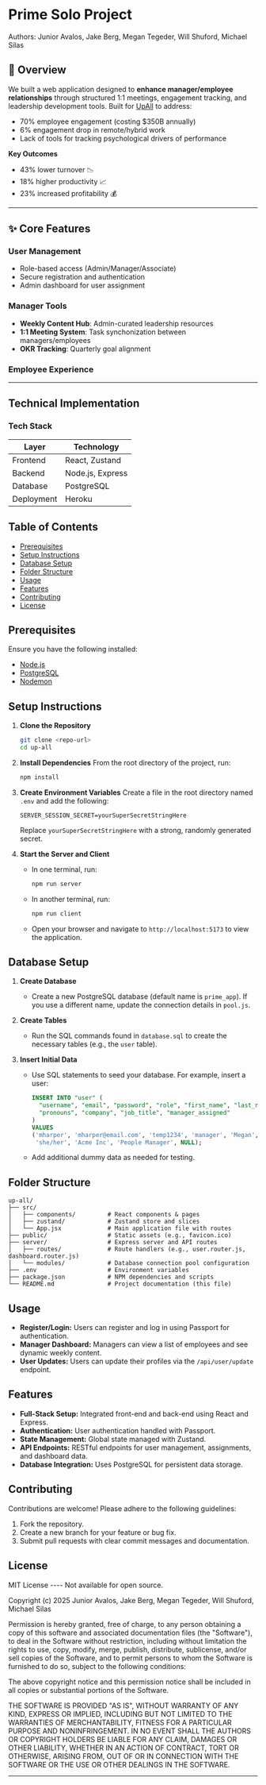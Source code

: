 # Prime Solo Project

Authors: Junior Avalos, Jake Berg, Megan Tegeder, Will Shuford, Michael Silas

## 🌟 Overview
We built a web application designed to **enhance manager/employee relationships** through structured 1:1 meetings, engagement tracking, and leadership development tools. Built for [UpAll](https://upallleaders.com) to address: 
- 70% employee engagement (costing $350B annually)
- 6% engagement drop in remote/hybrid work
- Lack of tools for tracking psychological drivers of performance

**Key Outcomes** 
- 43% lower turnover 📉
- 18% higher productivity 📈
- 23% increased profitability 💰

---

## ✨ Core Features 

### **User Management**
- Role-based access (Admin/Manager/Associate)
- Secure registration and authentication
- Admin dashboard for user assignment

### **Manager Tools** 
- **Weekly Content Hub**: Admin-curated leadership resources
- **1:1 Meeting System**: Task synchonization between managers/employees
- **OKR Tracking**: Quarterly goal alignment

### **Employee Experience**

---

## Technical Implementation

### Tech Stack 
| Layer       | Technology      |
|-------------|-----------------|
| Frontend    | React, Zustand  |
| Backend     | Node.js, Express|
| Database    | PostgreSQL      |
| Deployment  | Heroku          |

## Table of Contents

- [Prerequisites](#prerequisites)
- [Setup Instructions](#setup-instructions)
- [Database Setup](#database-setup)
- [Folder Structure](#folder-structure)
- [Usage](#usage)
- [Features](#features)
- [Contributing](#contributing)
- [License](#license)

## Prerequisites

Ensure you have the following installed:
- [Node.js](https://nodejs.org/en)
- [PostgreSQL](https://www.postgresql.org)
- [Nodemon](https://nodemon.io)

## Setup Instructions

1. **Clone the Repository**
   ```bash
   git clone <repo-url>
   cd up-all
   ```

2. **Install Dependencies**
   From the root directory of the project, run:
   ```bash
   npm install
   ```

3. **Create Environment Variables**
   Create a file in the root directory named `.env` and add the following:
   ```plaintext
   SERVER_SESSION_SECRET=yourSuperSecretStringHere
   ```
   Replace `yourSuperSecretStringHere` with a strong, randomly generated secret.

4. **Start the Server and Client**
   - In one terminal, run:
     ```bash
     npm run server
     ```
   - In another terminal, run:
     ```bash
     npm run client
     ```
   - Open your browser and navigate to `http://localhost:5173` to view the application.

## Database Setup

1. **Create Database**
   - Create a new PostgreSQL database (default name is `prime_app`). If you use a different name, update the connection details in `pool.js`.

2. **Create Tables**
   - Run the SQL commands found in `database.sql` to create the necessary tables (e.g., the `user` table).

3. **Insert Initial Data**
   - Use SQL statements to seed your database. For example, insert a user:
     ```sql
     INSERT INTO "user" (
       "username", "email", "password", "role", "first_name", "last_name",
       "pronouns", "company", "job_title", "manager_assigned"
     )
     VALUES
     ('mharper', 'mharper@email.com', 'temp1234', 'manager', 'Megan', 'Harper',
      'she/her', 'Acme Inc', 'People Manager', NULL);
     ```
   - Add additional dummy data as needed for testing.

## Folder Structure

```
up-all/
├── src/  
│   ├── components/         # React components & pages
│   ├── zustand/            # Zustand store and slices
│   └── App.jsx             # Main application file with routes
├── public/                 # Static assets (e.g., favicon.ico)
├── server/                 # Express server and API routes
│   ├── routes/             # Route handlers (e.g., user.router.js, dashboard.router.js)
│   └── modules/            # Database connection pool configuration
├── .env                    # Environment variables
├── package.json            # NPM dependencies and scripts
└── README.md               # Project documentation (this file)
```

## Usage

- **Register/Login:** Users can register and log in using Passport for authentication.
- **Manager Dashboard:** Managers can view a list of employees and see dynamic weekly content.
- **User Updates:** Users can update their profiles via the `/api/user/update` endpoint.

## Features

- **Full-Stack Setup:** Integrated front-end and back-end using React and Express.
- **Authentication:** User authentication handled with Passport.
- **State Management:** Global state managed with Zustand.
- **API Endpoints:** RESTful endpoints for user management, assignments, and dashboard data.
- **Database Integration:** Uses PostgreSQL for persistent data storage.

## Contributing

Contributions are welcome! Please adhere to the following guidelines:
1. Fork the repository.
2. Create a new branch for your feature or bug fix.
3. Submit pull requests with clear commit messages and documentation.

## License

MIT License ---- Not available for open source. 


Copyright (c) 2025 Junior Avalos, Jake Berg,
Megan Tegeder, Will Shuford, Michael Silas

Permission is hereby granted, free of charge, to any person obtaining a copy
of this software and associated documentation files (the "Software"), to deal
in the Software without restriction, including without limitation the rights
to use, copy, modify, merge, publish, distribute, sublicense, and/or sell
copies of the Software, and to permit persons to whom the Software is
furnished to do so, subject to the following conditions:

The above copyright notice and this permission notice shall be included in all
copies or substantial portions of the Software.

THE SOFTWARE IS PROVIDED "AS IS", WITHOUT WARRANTY OF ANY KIND, EXPRESS OR
IMPLIED, INCLUDING BUT NOT LIMITED TO THE WARRANTIES OF MERCHANTABILITY,
FITNESS FOR A PARTICULAR PURPOSE AND NONINFRINGEMENT. IN NO EVENT SHALL THE
AUTHORS OR COPYRIGHT HOLDERS BE LIABLE FOR ANY CLAIM, DAMAGES OR OTHER
LIABILITY, WHETHER IN AN ACTION OF CONTRACT, TORT OR OTHERWISE, ARISING FROM,
OUT OF OR IN CONNECTION WITH THE SOFTWARE OR THE USE OR OTHER DEALINGS IN THE
SOFTWARE.


---

